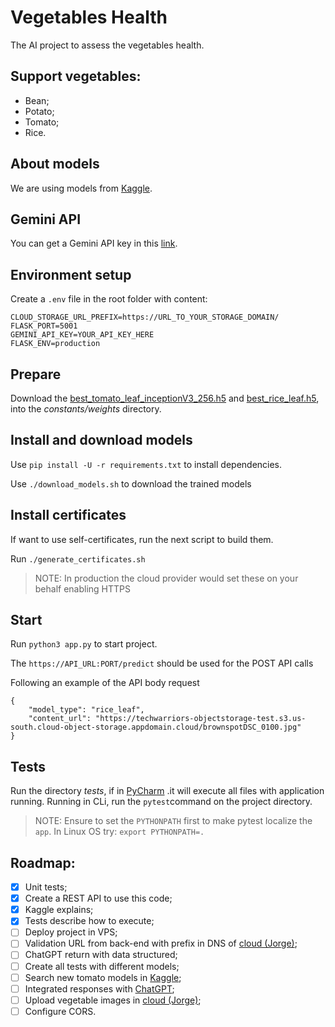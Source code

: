 # Vegetables Health
The AI project to assess the vegetables health.

## Support vegetables:
- Bean;
- Potato;
- Tomato;
- Rice.

## About models
We are using models from [Kaggle](https://www.kaggle.com).

## Gemini API
You can get a Gemini API key in this [link](https://ai.google.dev/gemini-api/docs/api-key?hl=pt-br).

## Environment setup
Create a `.env` file in the root folder with content:
```
CLOUD_STORAGE_URL_PREFIX=https://URL_TO_YOUR_STORAGE_DOMAIN/
FLASK_PORT=5001
GEMINI_API_KEY=YOUR_API_KEY_HERE
FLASK_ENV=production
```

## Prepare
Download the [best_tomato_leaf_inceptionV3_256.h5](https://techwarriors-objectstorage-test.s3.us-south.cloud-object-storage.appdomain.cloud/best_tomato_leaf_inceptionV3_256.h5) and [best_rice_leaf.h5](https://techwarriors-objectstorage-test.s3.us-south.cloud-object-storage.appdomain.cloud/best_rice_leaf.h5),  into the _constants/weights_ directory.

## Install and download models
Use `pip install -U -r requirements.txt` to install dependencies.

Use `./download_models.sh` to download the trained models

## Install certificates
If want to use self-certificates, run the next script to build them.

Run `./generate_certificates.sh` 

> NOTE: In production the cloud provider would set these on your behalf enabling HTTPS

## Start
Run `python3 app.py` to start project.

The `https://API_URL:PORT/predict` should be used for the POST API calls

Following an example of the API body request

```
{
    "model_type": "rice_leaf",
    "content_url": "https://techwarriors-objectstorage-test.s3.us-south.cloud-object-storage.appdomain.cloud/brownspotDSC_0100.jpg"
}
```

## Tests
Run the directory _tests_, if in [PyCharm](https://www.jetbrains.com/pycharm) .it will execute all files with application running.
Running in CLi, run the `pytest`command on the project directory.
> NOTE: Ensure to set the `PYTHONPATH` first to make pytest localize the `app`. In Linux OS try:  `export PYTHONPATH=.`

## Roadmap:
- [X] Unit tests;
- [X] Create a REST API to use this code;
- [X] Kaggle explains;
- [X] Tests describe how to execute;
- [ ] Deploy project in VPS;
- [ ] Validation URL from back-end with prefix in DNS of [cloud (Jorge)](https://cloud.ibm.com);
- [ ] ChatGPT return with data structured;
- [ ] Create all tests with different models;
- [ ] Search new tomato models in [Kaggle](https://www.kaggle.com);
- [ ] Integrated responses with [ChatGPT](https://chat.openai.com);
- [ ] Upload vegetable images in [cloud (Jorge)](https://cloud.ibm.com);
- [ ] Configure CORS.
